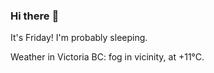 ### Hi there :wave:

It's Friday! I'm probably sleeping.

Weather in Victoria BC: fog in vicinity, at +11°C.

